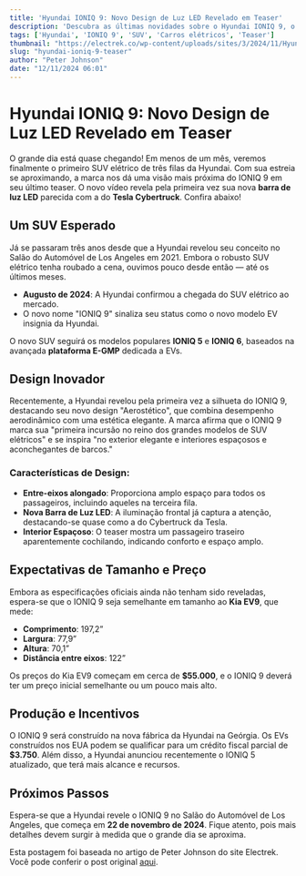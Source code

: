 ```yaml
---
title: 'Hyundai IONIQ 9: Novo Design de Luz LED Revelado em Teaser'
description: 'Descubra as últimas novidades sobre o Hyundai IONIQ 9, o SUV elétrico de três filas da Hyundai, e seu ousado design com barra de luz LED.'
tags: ['Hyundai', 'IONIQ 9', 'SUV', 'Carros elétricos', 'Teaser']
thumbnail: "https://electrek.co/wp-content/uploads/sites/3/2024/11/Hyundai-IONIQ-9-teaser-2.jpeg?quality=82&strip=all&w=1400"
slug: "hyundai-ioniq-9-teaser"
author: "Peter Johnson"
date: "12/11/2024 06:01"
---
```


# Hyundai IONIQ 9: Novo Design de Luz LED Revelado em Teaser

O grande dia está quase chegando! Em menos de um mês, veremos finalmente o primeiro SUV elétrico de três filas da Hyundai. Com sua estreia se aproximando, a marca nos dá uma visão mais próxima do IONIQ 9 em seu último teaser. O novo vídeo revela pela primeira vez sua nova **barra de luz LED** parecida com a do **Tesla Cybertruck**. Confira abaixo!

## Um SUV Esperado

Já se passaram três anos desde que a Hyundai revelou seu conceito no Salão do Automóvel de Los Angeles em 2021. Embora o robusto SUV elétrico tenha roubado a cena, ouvimos pouco desde então — até os últimos meses.

- **Augusto de 2024**: A Hyundai confirmou a chegada do SUV elétrico ao mercado.
- O novo nome "IONIQ 9" sinaliza seu status como o novo modelo EV insignia da Hyundai.

O novo SUV seguirá os modelos populares **IONIQ 5** e **IONIQ 6**, baseados na avançada **plataforma E-GMP** dedicada a EVs.

## Design Inovador

Recentemente, a Hyundai revelou pela primeira vez a silhueta do IONIQ 9, destacando seu novo design "Aerostético", que combina desempenho aerodinâmico com uma estética elegante. A marca afirma que o IONIQ 9 marca sua "primeira incursão no reino dos grandes modelos de SUV elétricos" e se inspira "no exterior elegante e interiores espaçosos e aconchegantes de barcos."

### Características de Design:
- **Entre-eixos alongado**: Proporciona amplo espaço para todos os passageiros, incluindo aqueles na terceira fila.
- **Nova Barra de Luz LED**: A iluminação frontal já captura a atenção, destacando-se quase como a do Cybertruck da Tesla.
- **Interior Espaçoso**: O teaser mostra um passageiro traseiro aparentemente cochilando, indicando conforto e espaço amplo.

## Expectativas de Tamanho e Preço

Embora as especificações oficiais ainda não tenham sido reveladas, espera-se que o IONIQ 9 seja semelhante em tamanho ao **Kia EV9**, que mede:
- **Comprimento**: 197,2”
- **Largura**: 77,9”
- **Altura**: 70,1”
- **Distância entre eixos**: 122”

Os preços do Kia EV9 começam em cerca de **$55.000**, e o IONIQ 9 deverá ter um preço inicial semelhante ou um pouco mais alto.

## Produção e Incentivos

O IONIQ 9 será construído na nova fábrica da Hyundai na Geórgia. Os EVs construídos nos EUA podem se qualificar para um crédito fiscal parcial de **$3.750**. Além disso, a Hyundai anunciou recentemente o IONIQ 5 atualizado, que terá mais alcance e recursos.

## Próximos Passos

Espera-se que a Hyundai revele o IONIQ 9 no Salão do Automóvel de Los Angeles, que começa em **22 de novembro de 2024**. Fique atento, pois mais detalhes devem surgir à medida que o grande dia se aproxima.

Esta postagem foi baseada no artigo de Peter Johnson do site Electrek. Você pode conferir o post original [aqui](https://electrek.co/2024/11/11/hyundai-ioniq-9-teaser-reveals-suvs-bold-new-led-light-bar-video/).